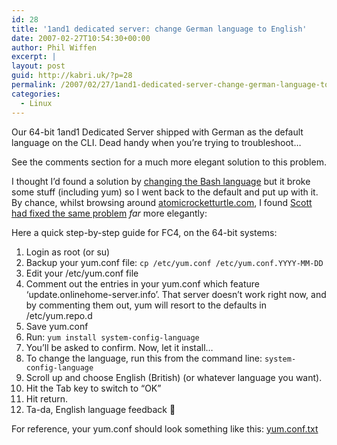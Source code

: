 ```yaml
---
id: 28
title: '1and1 dedicated server: change German language to English'
date: 2007-02-27T10:54:30+00:00
author: Phil Wiffen
excerpt: |
layout: post
guid: http://kabri.uk/?p=28
permalink: /2007/02/27/1and1-dedicated-server-change-german-language-to-english/
categories:
  - Linux
---
```

Our 64-bit 1and1 Dedicated Server shipped with German as the default language on the CLI. Dead handy when you&#8217;re trying to troubleshoot&#8230;

<div class="highlight">
  See the comments section for a much more elegant solution to this problem.
</div>

I thought I&#8217;d found a solution by [changing the Bash language](/2006/12/22/change-default-language-in-bash/) but it broke some stuff (including yum) so I went back to the default and put up with it. By chance, whilst browsing around [atomicrocketturtle.com](http://www.atomicrocketturtle.com/), I found [Scott had fixed the same problem](http://www.atomicrocketturtle.com/Joomla/content/view/156/1/) _far_ more elegantly:

Here a quick step-by-step guide for FC4, on the 64-bit systems:

  1. Login as root (or su)
  2. Backup your yum.conf file: `cp /etc/yum.conf /etc/yum.conf.YYYY-MM-DD`
  3. Edit your /etc/yum.conf file
  4. Comment out the entries in your yum.conf which feature &#8216;update.onlinehome-server.info&#8217;. That server doesn&#8217;t work right now, and by commenting them out, yum will resort to the defaults in /etc/yum.repo.d
  5. Save yum.conf
  6. Run: `yum install system-config-language`
  7. You&#8217;ll be asked to confirm. Now, let it install&#8230;
  8. To change the language, run this from the command line: `system-config-language`
  9. Scroll up and choose English (British) (or whatever language you want).
 10. Hit the Tab key to switch to &#8220;OK&#8221;
 11. Hit return.
 12. Ta-da, English language feedback 🙂

For reference, your yum.conf should look something like this: [yum.conf.txt](/wp-content/uploads/2007/03/yumconf.txt "yum.conf.txt")